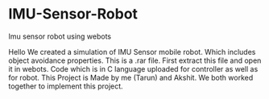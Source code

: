 # IMU-Sensor-Robot
Imu sensor robot using webots

Hello
We created a simulation of IMU Sensor mobile robot. Which includes object avoidance properties.
This is a .rar file.
First extract this file and open it in webots.
Code which is in C language uploaded for controller as well as for robot.
This Project is Made by me (Tarun) and Akshit. We both worked together to implement this project.


